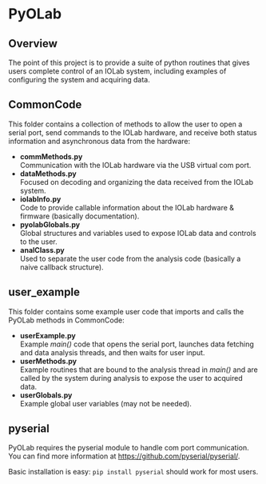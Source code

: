 # PyOLab 

## Overview

The point of this project is to provide a suite of python routines that gives users complete control of an IOLab system, including examples of configuring the system and acquiring data. 

## CommonCode

This folder contains a collection of methods to allow the user to open a serial port, send commands to the IOLab hardware, and receive both status information and asynchronous data from the hardware:

* __commMethods.py__  
Communication with the IOLab hardware via the USB virtual com port. 
* __dataMethods.py__  
Focused on decoding and organizing the data received from the IOLab system.
* __iolabInfo.py__  
Code to provide callable information about the IOLab hardware & firmware (basically documentation). 
* __pyolabGlobals.py__  
Global structures and variables used to expose IOLab data and controls to the user. 
* __analClass.py__  
Used to separate the user code from the analysis code (basically a naive callback structure).

## user_example

This folder contains some example user code that imports and calls the PyOLab methods in CommonCode:

* __userExample.py__  
Example _main()_ code that opens the serial port, launches data fetching and data analysis threads, 
and then waits for user input.
* __userMethods.py__  
Example routines that are bound to the analysis thread in _main()_ and are called by the system during 
analysis to expose the user to acquired data.  
* __userGlobals.py__  
Example global user variables (may not be needed). 

## pyserial
PyOLab requires the pyserial module to handle com port communication. You can find more information at https://github.com/pyserial/pyserial/. 

Basic installation is easy: `pip install pyserial` should work for most users.

